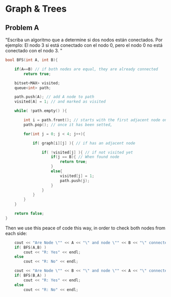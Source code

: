 # Graph & Trees

## Problem A
"Escriba un algoritmo que a determine si dos nodos están conectados. 
Por ejemplo: El nodo 3 si está conectado con el nodo 0, pero el nodo 0 
no está conectado con el nodo 3. "


```cpp
bool BFS(int A, int B){

    if(A==B) // if both nodes are equal, they are already connected
        return true;

    bitset<MAX> visited;
    queue<int> path;

    path.push(A); // add A node to path
    visited[A] = 1; // and marked as visited

    while( !path.empty() ){

        int i = path.front(); // starts with the first adjacent node on the queue
        path.pop(); // once it has been setted,

        for(int j = 0; j < 4; j++){

            if( graph[i][j] ){ // if has an adjacent node

                if( !visited[j] ){ // if not visited yet
                    if(j == B){ // When found node
                        return true;
                    }
                    else{
                        visited[j] = 1;
                        path.push(j);
                    }
                }
            }
        }
    }

    return false;
}
```

Then we use this peace of code this way, in order to check both nodes from each side:

```cpp
    cout << "Are Node \"" << A << "\" and node \"" << B << "\" connected? " << endl;
    if( BFS(A,B) )
        cout << "R: Yes" << endl;
    else
        cout << "R: No" << endl;

    cout << "Are Node \"" << B << "\" and node \"" << A << "\" connected? " << endl;
    if( BFS(B,A) )
        cout << "R: Yes" << endl;
    else
        cout << "R: No" << endl;
```